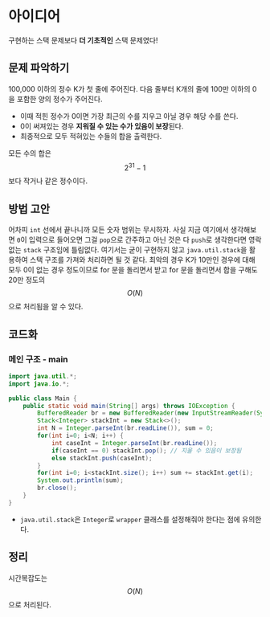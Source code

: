 # 아이디어
구현하는 스택 문제보다 **더 기초적인** 스택 문제였다!

## 문제 파악하기
100,000 이하의 정수 K가 첫 줄에 주어진다. 다음 줄부터 K개의 줄에 100만 이하의 0을 포함한 양의 정수가 주어진다. 
- 이때 적힌 정수가 0이면 가장 최근의 수를 지우고 아닐 경우 해당 수를 쓴다.
- 0이 써져있는 경우 **지워질 수 있는 수가 있음이 보장**&ZeroWidthSpace;된다. 
- 최종적으로 모두 적혀있는 수들의 합을 출력한다.

모든 수의 합은 $$2^{31}-1$$보다 작거나 같은 정수이다.


## 방법 고안
어차피 `int` 선에서 끝나니까 모든 숫자 범위는 무시하자. 사실 지금 여기에서 생각해보면 `0`이 입력으로 들어오면 그걸 `pop`으로 간주하고 아닌 것은 다 `push`로 생각한다면 영락없는 `stack` 구조임에 틀림없다. 여기서는 굳이 구현하지 않고 `java.util.stack`을 활용하여 스택 구조를 가져와 처리하면 될 것 같다. 최악의 경우 K가 10만인 경우에 대해 모두 0이 없는 경우 정도이므로 for 문을 돌리면서 받고 for 문을 돌리면서 합을 구해도 20만 정도의 $$O(N)$$으로 처리됨을 알 수 있다.


## 코드화
### 메인 구조 - main
```JAVA
import java.util.*;
import java.io.*;

public class Main {
    public static void main(String[] args) throws IOException {
        BufferedReader br = new BufferedReader(new InputStreamReader(System.in));
        Stack<Integer> stackInt = new Stack<>();
        int N = Integer.parseInt(br.readLine()), sum = 0;
        for(int i=0; i<N; i++) {
            int caseInt = Integer.parseInt(br.readLine());
            if(caseInt == 0) stackInt.pop(); // 지울 수 있음이 보장됨
            else stackInt.push(caseInt);
        }
        for(int i=0; i<stackInt.size(); i++) sum += stackInt.get(i);
        System.out.println(sum);
        br.close();
    }
}
```

- `java.util.stack`은 `Integer`로 `wrapper` 클래스를 설정해줘야 한다는 점에 유의한다.


## 정리
시간복잡도는 $$O(N)$$으로 처리된다.   
